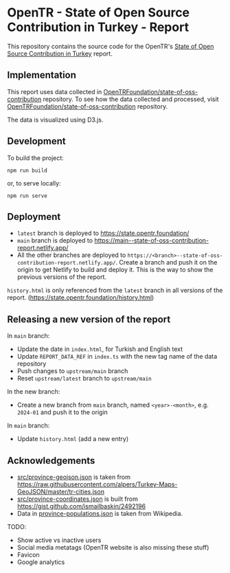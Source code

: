 # OpenTR - State of Open Source Contribution in Turkey - Report

This repository contains the source code for the OpenTR's [State of Open Source Contribution in Turkey](https://state.opentr.foundation/) report.


## Implementation

This report uses data collected in [OpenTRFoundation/state-of-oss-contribution](https://github.com/OpenTRFoundation/state-of-oss-contribution) repository.
To see how the data collected and processed, visit [OpenTRFoundation/state-of-oss-contribution](https://github.com/OpenTRFoundation/state-of-oss-contribution) repository.

The data is visualized using D3.js.

## Development

To build the project:
```
npm run build
```

or, to serve locally:

```
npm run serve
```

## Deployment

- `latest` branch is deployed to https://state.opentr.foundation/
- `main` branch is deployed to https://main--state-of-oss-contribution-report.netlify.app/
- All the other branches are deployed to `https://<branch>--state-of-oss-contribution-report.netlify.app/`.
  Create a branch and push it on the origin to get Netlify to build and deploy it.
  This is the way to show the previous versions of the report.

`history.html` is only referenced from the `latest` branch in all versions of the report. (https://state.opentr.foundation/history.html)

## Releasing a new version of the report

In `main` branch:
- Update the date in `index.html`, for Turkish and English text
- Update `REPORT_DATA_REF` in `index.ts` with the new tag name of the data repository
- Push changes to `upstream/main` branch
- Reset `upstream/latest` branch to `upstream/main`

In the new branch:
- Create a new branch from `main` branch, named `<year>-<month>`, e.g. `2024-01` and push it to the origin

In `main` branch:
- Update `history.html` (add a new entry)

## Acknowledgements

- [src/province-geojson.json](src/province-geojson.json) is taken from https://raw.githubusercontent.com/alpers/Turkey-Maps-GeoJSON/master/tr-cities.json
- [src/province-coordinates.json](src/province-coordinates.json) is built from https://gist.github.com/ismailbaskin/2492196
- Data in [province-populations.json](src/province-populations.json) is taken from Wikipedia.

TODO:
- Show active vs inactive users
- Social media metatags (OpenTR website is also missing these stuff)
- Favicon
- Google analytics
